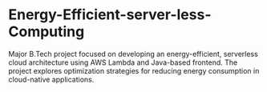 # Energy-Efficient-server-less-Computing
Major B.Tech project focused on developing an energy-efficient, serverless cloud architecture using AWS Lambda and Java-based frontend. The project explores optimization strategies for reducing energy consumption in cloud-native applications.
